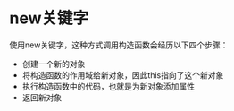 # new关键字

使用new关键字，这种方式调用构造函数会经历以下四个步骤：

* 创建一个新的对象
* 将构造函数的作用域给新对象，因此this指向了这个新对象
* 执行构造函数中的代码，也就是为新对象添加属性
* 返回新对象

